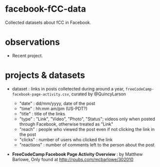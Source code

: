 # facebook-fCC-data

Collected datasets about fCC in Facebook. 

# observations

* Recent project.

# projects & datasets

* dataset : links in posts colletected during around a year, `freeCodeCamp-facebook-page-activity.csv`, curated by @QuincyLarson
  * "date" : dd/mm/yyyy, date of the post
  * "time" : hh:mm am/pm (US-PDT?)
  * "title" : title of the links
  * "type" : "Link", "Video", "Photo", "Status"; videos only when posted through Facebook, otherwise treated as "Link"
  * "reach" : people who viewed the post even if not clicking the link in the post
  * "clicks" : number of users who clicked the link
  * "reactions" : number of comments left to the person about the post

* **FreeCodeCamp Facebook Page Activity Overview** : by Matthew Barlowe, Only found at http://rpubs.com/mcbarlowe/302010
